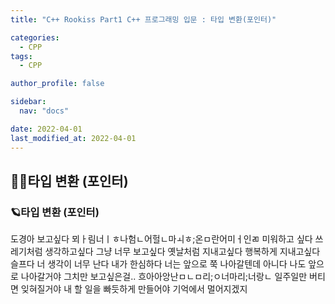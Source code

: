 ```yaml
---
title: "C++ Rookiss Part1 C++ 프로그래밍 입문 : 타입 변환(포인터)"

categories:
  - CPP
tags:
  - CPP

author_profile: false

sidebar:
  nav: "docs"

date: 2022-04-01
last_modified_at: 2022-04-01
---
```


## 🙇‍♀️타입 변환 (포인터)




### 🪐타입 변환 (포인터)




도경아 보고싶다 뫼ㅏ림너ㅣㅎ나험ㄴ어헐ㄴ마ㅚㅎ;온ㅁ란어미ㅓ인ㄻ 미워하고 싶다 쓰레기처럼 생각하고싶다
그냥 너무 보고싶다 옛날처럼 지내고싶다 행복하게 지내고싶다 슬프다 너 생각이 너무 난다
내가 한심하다 너는 앞으로 쭉 나아갈텐데
아니다 나도 앞으로 나아갈거야 그치만 보고싶은걸.. 흐아아앙난ㅁㄴㅁ리;ㅇ너마리;너랑ㄴ
일주일만 버티면 잊혀질거야 내 할 일을 빠듯하게 만들어야 기억에서 멀어지겠지
